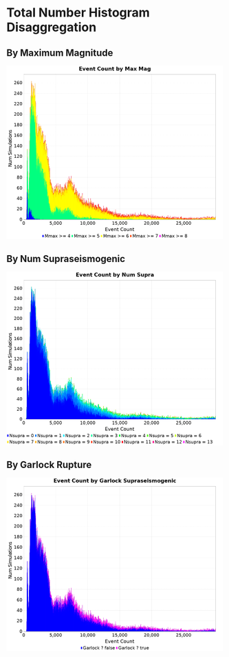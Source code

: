 # Total Number Histogram Disaggregation


## By Maximum Magnitude


![plot](./num_events_hist_max_mag.png)

## By Num Supraseismogenic


![plot](./num_events_hist_num_supra.png)

## By Garlock Rupture


![plot](./num_events_hist_garlock.png)

